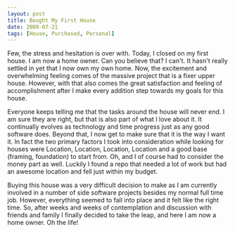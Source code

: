 ```yaml
---
layout: post
title: Bought My First House
date: 2009-07-21
tags: [House, Purchased, Personal]
---
```

Few, the stress and hesitation is over with. Today, I closed on my first house.
I am now a home owner. Can you believe that? I can't. It hasn't really settled
in yet that I now own my own home. Now, the excitement and overwhelming feeling
comes of the massive project that is a fixer upper house. However, with that
also comes the great satisfaction and feeling of accomplishment after I make
every addition step towards my goals for this house.

Everyone keeps telling me that the tasks around the house will never end. I am
sure they are right, but that is also part of what I love about it. It
continually evolves as technology and time progress just as any good software
does. Beyond that, I now get to make sure that it is the way I want it. In fact
the two primary factors I took into consideration while looking for houses were
Location, Location, Location, Location and a good base (framing, foundation) to
start from. Oh, and I of course had to consider the money part as well. Luckily
I found a repo that needed a lot of work but had an awesome location and fell
just within my budget.

Buying this house was a very difficult decision to make as I am currently
involved in a number of side software projects besides my normal full time job.
However, everything seemed to fall into place and it felt like the right time.
So, after weeks and weeks of contemplation and discussion with friends and
family I finally decided to take the leap, and here I am now a home owner. Oh
the life!
